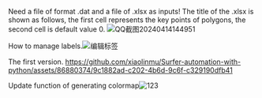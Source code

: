 Need a file of format .dat and a file of .xlsx as inputs!
The title of the .xlsx is shown as follows, the first cell represents the key points of polygons, the second cell is default value 0.
![QQ截图20240414144951](https://github.com/xiaolinmu/Surfer-automation-with-python/assets/86880374/9c8cf183-e09f-4f2b-94ff-426e441d3429)

How to manage labels.![编辑标签](https://github.com/xiaolinmu/Surfer-automation-with-python/assets/86880374/d054093d-2dc7-47b7-b0e9-fe4acba85319)


The first version. https://github.com/xiaolinmu/Surfer-automation-with-python/assets/86880374/9c1882ad-c202-4b6d-9c6f-c329190dfb41


Update function of generating colormap![123](https://github.com/xiaolinmu/Surfer-automation-with-python/assets/86880374/b7de12be-04d3-46e0-b1c4-9e38d4ab9c34)



